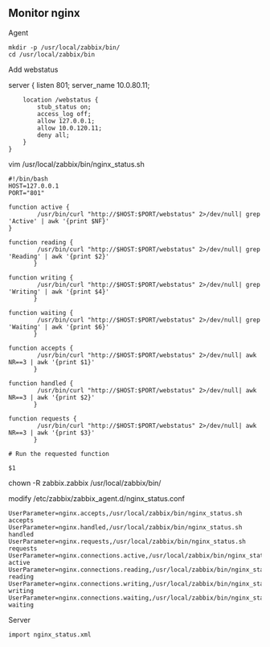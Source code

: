 ## Monitor nginx 
Agent
    
    mkdir -p /usr/local/zabbix/bin/
    cd /usr/local/zabbix/bin

Add webstatus 

server {
        listen 801;
        server_name 10.0.80.11;

        location /webstatus {
            stub_status on;
            access_log off;
            allow 127.0.0.1;
            allow 10.0.120.11;
            deny all;
        }
    }
    
vim /usr/local/zabbix/bin/nginx_status.sh

    #!/bin/bash
    HOST=127.0.0.1
    PORT="801"
    
    function active {
            /usr/bin/curl "http://$HOST:$PORT/webstatus" 2>/dev/null| grep 'Active' | awk '{print $NF}'
    }
    
    function reading {
            /usr/bin/curl "http://$HOST:$PORT/webstatus" 2>/dev/null| grep 'Reading' | awk '{print $2}'
           }
    
    function writing {
            /usr/bin/curl "http://$HOST:$PORT/webstatus" 2>/dev/null| grep 'Writing' | awk '{print $4}'
           }
    
    function waiting {
            /usr/bin/curl "http://$HOST:$PORT/webstatus" 2>/dev/null| grep 'Waiting' | awk '{print $6}'
           }
    
    function accepts {
            /usr/bin/curl "http://$HOST:$PORT/webstatus" 2>/dev/null| awk NR==3 | awk '{print $1}'
           }
    
    function handled {
            /usr/bin/curl "http://$HOST:$PORT/webstatus" 2>/dev/null| awk NR==3 | awk '{print $2}'
           }
    
    function requests {
            /usr/bin/curl "http://$HOST:$PORT/webstatus" 2>/dev/null| awk NR==3 | awk '{print $3}'
           }
 
    # Run the requested function

    $1
 
chown -R zabbix.zabbix /usr/local/zabbix/bin/
    
modify /etc/zabbix/zabbix_agent.d/nginx_status.conf

    UserParameter=nginx.accepts,/usr/local/zabbix/bin/nginx_status.sh accepts
    UserParameter=nginx.handled,/usr/local/zabbix/bin/nginx_status.sh handled
    UserParameter=nginx.requests,/usr/local/zabbix/bin/nginx_status.sh requests
    UserParameter=nginx.connections.active,/usr/local/zabbix/bin/nginx_status.sh active
    UserParameter=nginx.connections.reading,/usr/local/zabbix/bin/nginx_status.sh reading
    UserParameter=nginx.connections.writing,/usr/local/zabbix/bin/nginx_status.sh writing
    UserParameter=nginx.connections.waiting,/usr/local/zabbix/bin/nginx_status.sh waiting  
    
Server 

    import nginx_status.xml
